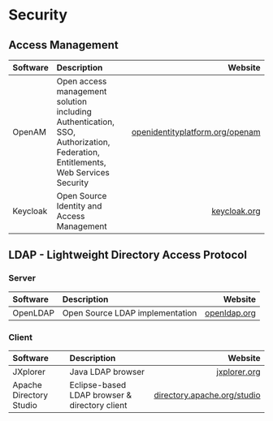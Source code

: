 # Security

## Access Management

| Software | Description    | Website  |
| :------- | :------------- | -------: |
| OpenAM | Open access management solution including Authentication, SSO, Authorization, Federation, Entitlements, Web Services Security | [openidentityplatform.org/openam](https://www.openidentityplatform.org/openam) |
| Keycloak | Open Source Identity and Access Management | [keycloak.org](https://www.keycloak.org) |

## LDAP - Lightweight Directory Access Protocol

### Server

| Software | Description    | Website  |
| :------- | :------------- | -------: |
| OpenLDAP | Open Source LDAP implementation | [openldap.org](https://openldap.org) |

### Client

| Software | Description    | Website  |
| :------- | :------------- | -------: |
| JXplorer | Java LDAP browser | [jxplorer.org](http://jxplorer.org) |
| Apache Directory Studio | Eclipse-based LDAP browser & directory client | [directory.apache.org/studio](https://directory.apache.org/studio) |
